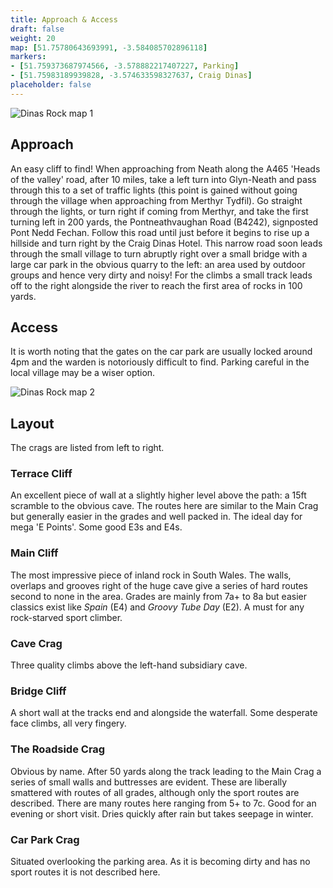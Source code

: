 ```yaml
---
title: Approach & Access
draft: false
weight: 20
map: [51.75780643693991, -3.584085702896118]
markers:
- [51.759373687974566, -3.578882217407227, Parking]
- [51.75983189939828, -3.574633598327637, Craig Dinas]
placeholder: false
---
```


![Dinas Rock map 1](/img/south-wales/south-east-limestone/DINMAP1.gif)

## Approach

An easy cliff to find! When approaching from Neath along the A465 'Heads of the valley' road, after 10 miles, take a left turn into Glyn-Neath and pass through this to a set of traffic lights (this point is gained without going through the village when approaching from Merthyr Tydfil). Go straight through the lights, or turn right if coming from Merthyr, and take the first turning left in 200 yards, the Pontneathvaughan Road (B4242), signposted Pont Nedd Fechan. Follow this road until just before it begins to rise up a hillside and turn right by the Craig Dinas Hotel. This narrow road soon leads through the small village to turn abruptly right over a small bridge with a large car park in the obvious quarry to the left: an area used by outdoor groups and hence very dirty and noisy! For the climbs a small track leads off to the right alongside the river to reach the first area of rocks in 100 yards.

## Access

It is worth noting that the gates on the car park are usually locked around 4pm and the warden is notoriously difficult to find. Parking careful in the local village may be a wiser option.


![Dinas Rock map 2](/img/south-wales/south-east-limestone/DINMAP2.gif)

## Layout

The crags are listed from left to right.

### Terrace Cliff

An excellent piece of wall at a slightly higher level above the path: a 15ft scramble to the obvious cave. The routes here are similar to the Main Crag but generally easier in the grades and well packed in. The ideal day for mega 'E Points'. Some good E3s and E4s.

### Main Cliff

The most impressive piece of inland rock in South Wales. The walls, overlaps and grooves right of the huge cave give a series of hard routes second to none in the area. Grades are mainly from 7a+ to 8a but easier classics exist like *Spain* (E4) and *Groovy Tube Day* (E2). A must for any rock-starved sport climber.

### Cave Crag

Three quality climbs above the left-hand subsidiary cave.

### Bridge Cliff

A short wall at the tracks end and alongside the waterfall. Some desperate face climbs, all very fingery.

### The Roadside Crag

Obvious by name. After 50 yards along the track leading to the Main Crag a series of small walls and buttresses are evident. These are liberally smattered with routes of all grades, although only the sport routes are described. There are many routes here ranging from 5+ to 7c. Good for an evening or short visit. Dries quickly after rain but takes seepage in winter.

### Car Park Crag

Situated overlooking the parking area. As it is becoming dirty and has no sport routes it is not described here.